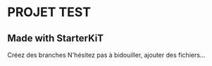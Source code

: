 # PROJET TEST

## Made with StarterKiT

Créez des branches
N'hésitez pas à bidouiller, ajouter des fichiers...
